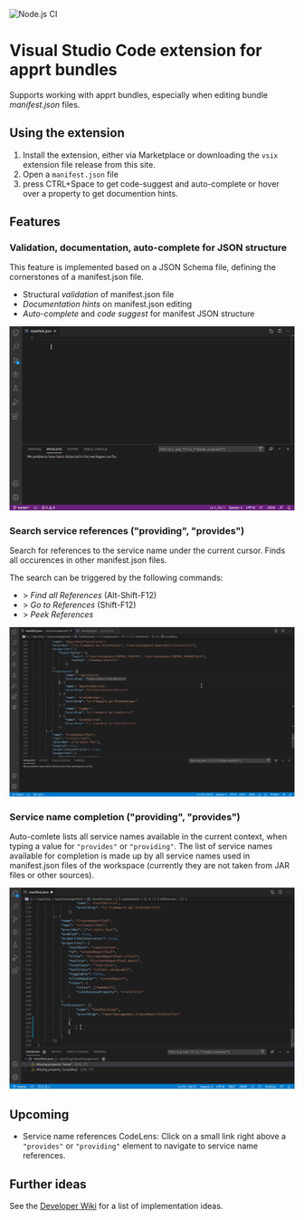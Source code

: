 
![Node.js CI](https://github.com/ctjdr/vscode-apprt-bundles/workflows/Node.js%20CI/badge.svg?branch=master)
# Visual Studio Code extension for apprt bundles

Supports working with apprt bundles, especially when editing bundle _manifest.json_ files.

## Using the extension

1. Install the extension, either via Marketplace or downloading the `vsix` extension file release from this site.
2. Open a `manifest.json` file
3. press CTRL+Space to get code-suggest and auto-complete or hover over a property to get documention hints.

## Features

### Validation, documentation, auto-complete for JSON structure

This feature is implemented based on a JSON Schema file, defining the cornerstones of a manifest.json file.

* Structural _validation_ of manifest.json file
* _Documentation hints_ on manifest.json editing
* _Auto-complete_ and _code suggest_ for manifest JSON structure

![Feature Demo](images/demo.gif)

### Search service references ("providing", "provides")

Search for references to the service name under the current cursor.
Finds all occurences in other manifest.json files.

The search can be triggered by the following commands:

* \> _Find all References_ (Alt-Shift-F12)
* \> _Go to References_ (Shift-F12)
* \> _Peek References_

![Feature Demo](images/feature_servicename_references.gif)

### Service name completion ("providing", "provides")

Auto-comlete lists all service names available in the current context, when typing a value for `"provides"` or `"providing"`.
The list of service names available for completion is made up by all service names used in manifest.json files of the workspace (currently they are not taken from JAR files or other sources).

![Feature Demo](images/feature_servicename_completion.gif)

## Upcoming

* Service name references CodeLens: Click on a small link right above a `"provides"` or `"providing"` element to navigate to service name references.

## Further ideas

See the [Developer Wiki](https://github.com/ctjdr/vscode-apprt-bundles/wiki#developer-pages) for a list of implementation ideas.
